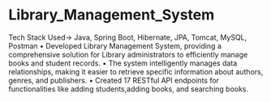 # Library_Management_System
Tech Stack Used-> Java, Spring Boot, Hibernate, JPA, Tomcat, MySQL, Postman
• Developed Library Management System, providing a comprehensive
solution for Library administrators to efficiently manage books and
student records.
• The system intelligently manages data relationships, making it easier
to retrieve specific information about authors, genres, and publishers.
• Created 17 RESTful API endpoints for functionalities like adding
students,adding books, and searching books.
